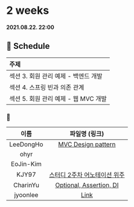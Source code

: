 # 2 weeks 
**2021.08.22. 22:00**

## :calendar: Schedule
|주제|
|:--|
|섹션 3. 회원 관리 예제 - 백엔드 개발|
|섹션 4. 스프링 빈과 의존 관계|
|섹션 5. 회원 관리 예제 - 웹 MVC 개발|

### :speech_balloon:
|이름|파일명 (링크)|
|:--:|:--:|
|LeeDongHo|[MVC Design pattern](MVC_design_pattern.pdf)|
|ohyr||
|EoJin-Kim||
|KJY97|[스터디 2주차 어노테이션 위주](스터디_2주차(2021.08.22)_섹션3-5.pdf)|
|CharinYu|[Optional, Assertion, DI](challenge_210822_optional,assertion,di.pdf)|
|jyoonlee|[Link](스터디_2주차(2021.08.22).pdf)|
